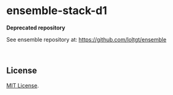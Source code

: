 # ensemble-stack-d1

**Deprecated repository**

See ensemble repository at: https://github.com/loltgt/ensemble

 

## License

[MIT License](LICENSE).

